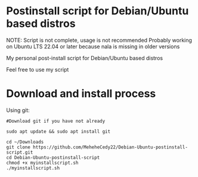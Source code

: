 # Postinstall script for Debian/Ubuntu based distros

NOTE: Script is not complete, usage is not recommended
Probably working on Ubuntu LTS 22.04 or later because nala is missing in older versions

My personal post-install script for Debian/Ubuntu based distros

Feel free to use my script

# Download and install process

Using git:

```
#Download git if you have not already

sudo apt update && sudo apt install git

cd ~/Downloads
git clone https://github.com/MeheheCedy22/Debian-Ubuntu-postinstall-script.git
cd Debian-Ubuntu-postinstall-script
chmod +x myinstallscript.sh
./myinstallscript.sh
```
